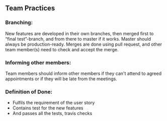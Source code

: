 ## Team Practices


### Branching:

New features are developed in their own branches, then merged first to “final test”-branch, and from there to master if it works.
Master should always be production-ready.
Merges are done using pull request, and other team member(s) need to check and accept the merge.

### Informing other members:
Team members should inform other members if they can't attend to agreed appointments or if they will be late from the meetings.


### Definition of Done:
 * Fulfils the requirement of the user story
 * Contains test for the new features
 * And passes all the tests, travis checks 
 
